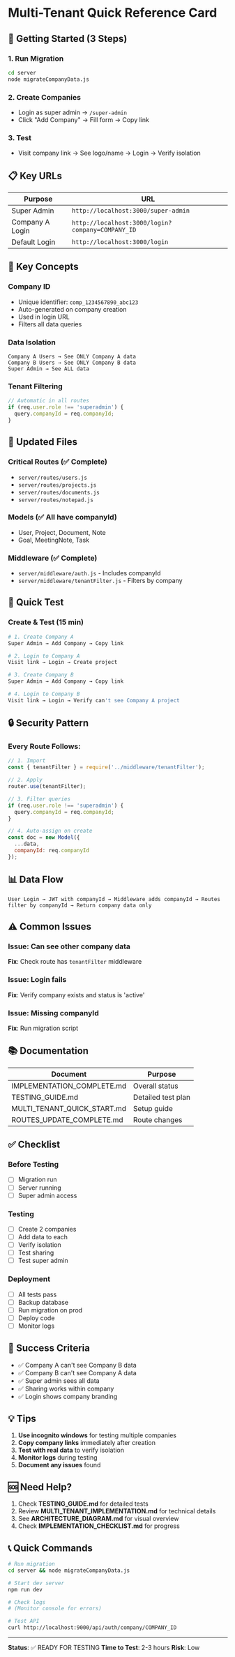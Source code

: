 # Multi-Tenant Quick Reference Card

## 🚀 Getting Started (3 Steps)

### 1. Run Migration
```bash
cd server
node migrateCompanyData.js
```

### 2. Create Companies
- Login as super admin → `/super-admin`
- Click "Add Company" → Fill form → Copy link

### 3. Test
- Visit company link → See logo/name → Login → Verify isolation

## 📋 Key URLs

| Purpose | URL |
|---------|-----|
| Super Admin | `http://localhost:3000/super-admin` |
| Company A Login | `http://localhost:3000/login?company=COMPANY_ID` |
| Default Login | `http://localhost:3000/login` |

## 🔑 Key Concepts

### Company ID
- Unique identifier: `comp_1234567890_abc123`
- Auto-generated on company creation
- Used in login URL
- Filters all data queries

### Data Isolation
```
Company A Users → See ONLY Company A data
Company B Users → See ONLY Company B data
Super Admin → See ALL data
```

### Tenant Filtering
```javascript
// Automatic in all routes
if (req.user.role !== 'superadmin') {
  query.companyId = req.companyId;
}
```

## 📁 Updated Files

### Critical Routes (✅ Complete)
- `server/routes/users.js`
- `server/routes/projects.js`
- `server/routes/documents.js`
- `server/routes/notepad.js`

### Models (✅ All have companyId)
- User, Project, Document, Note
- Goal, MeetingNote, Task

### Middleware (✅ Complete)
- `server/middleware/auth.js` - Includes companyId
- `server/middleware/tenantFilter.js` - Filters by company

## 🧪 Quick Test

### Create & Test (15 min)
```bash
# 1. Create Company A
Super Admin → Add Company → Copy link

# 2. Login to Company A
Visit link → Login → Create project

# 3. Create Company B
Super Admin → Add Company → Copy link

# 4. Login to Company B
Visit link → Login → Verify can't see Company A project
```

## 🔒 Security Pattern

### Every Route Follows:
```javascript
// 1. Import
const { tenantFilter } = require('../middleware/tenantFilter');

// 2. Apply
router.use(tenantFilter);

// 3. Filter queries
if (req.user.role !== 'superadmin') {
  query.companyId = req.companyId;
}

// 4. Auto-assign on create
const doc = new Model({
  ...data,
  companyId: req.companyId
});
```

## 📊 Data Flow

```
User Login → JWT with companyId → Middleware adds companyId → Routes filter by companyId → Return company data only
```

## ⚠️ Common Issues

### Issue: Can see other company data
**Fix**: Check route has `tenantFilter` middleware

### Issue: Login fails
**Fix**: Verify company exists and status is 'active'

### Issue: Missing companyId
**Fix**: Run migration script

## 📚 Documentation

| Document | Purpose |
|----------|---------|
| IMPLEMENTATION_COMPLETE.md | Overall status |
| TESTING_GUIDE.md | Detailed test plan |
| MULTI_TENANT_QUICK_START.md | Setup guide |
| ROUTES_UPDATE_COMPLETE.md | Route changes |

## ✅ Checklist

### Before Testing
- [ ] Migration run
- [ ] Server running
- [ ] Super admin access

### Testing
- [ ] Create 2 companies
- [ ] Add data to each
- [ ] Verify isolation
- [ ] Test sharing
- [ ] Test super admin

### Deployment
- [ ] All tests pass
- [ ] Backup database
- [ ] Run migration on prod
- [ ] Deploy code
- [ ] Monitor logs

## 🎯 Success Criteria

- ✅ Company A can't see Company B data
- ✅ Company B can't see Company A data
- ✅ Super admin sees all data
- ✅ Sharing works within company
- ✅ Login shows company branding

## 💡 Tips

1. **Use incognito windows** for testing multiple companies
2. **Copy company links** immediately after creation
3. **Test with real data** to verify isolation
4. **Monitor logs** during testing
5. **Document any issues** found

## 🆘 Need Help?

1. Check **TESTING_GUIDE.md** for detailed tests
2. Review **MULTI_TENANT_IMPLEMENTATION.md** for technical details
3. See **ARCHITECTURE_DIAGRAM.md** for visual overview
4. Check **IMPLEMENTATION_CHECKLIST.md** for progress

## 📞 Quick Commands

```bash
# Run migration
cd server && node migrateCompanyData.js

# Start dev server
npm run dev

# Check logs
# (Monitor console for errors)

# Test API
curl http://localhost:9000/api/auth/company/COMPANY_ID
```

---

**Status**: ✅ READY FOR TESTING
**Time to Test**: 2-3 hours
**Risk**: Low

